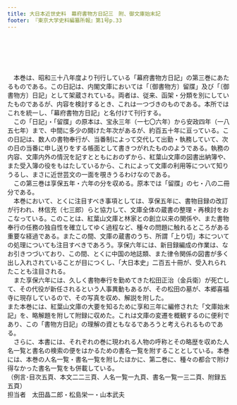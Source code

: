 ```yaml
---
title: 大日本近世史料　幕府書物方日記三　附、御文庫始末記
footer: 『東京大学史料編纂所報』第1号p.33
---
```

<div id="txtBody"><br/><p class="mtx"><br/><br/><br/>　本巻は、昭和三十八年度より刊行している「幕府書物方日記」の第三巻にあたるものである。この日記は、内閣文庫においては「〔御書物方〕留牒」及び「〔御書物方〕日記」として架蔵されている。両者は、従来、函架・分類を別にしていたものであるが、内容を検討するとき、これは一つづきのものである。本所ではこれを統一し、「幕府書物方日記」と名付けて刊行する。<br/>　この「日記」・「留牒」の原本は、宝永三年（一七〇六年）から安政四年（一八五七年）まで、中間に多少の闕けた年次があるが、約百五十年に亘っている。この日記は、数人の書物奉行が、当番制によって交代して出勤・執務していて、次の日の当番に申し送りをする帳面として書きつがれたもののようである。執務の内容、文庫内外の情況を記すとともにおのずから、紅葉山文庫の図書出納簿や、また受入簿の役をもはたしているから、これによって文庫の利用等について知りうるし、まさに近世芸文の一面を覗きうるわけなのである。<br/>　この第三巻は享保五年・六年の分を収める。原本では「留牒」の七・八の二冊分である。<br/>　本巻において、とくに注目すべき事項としては、享保五年に、書物目録の改訂が行われ、林信充（七三郎）らと協力して、文庫全体の蔵書の整理・再検討をおこなっている。このことは、紅葉山文庫と林家との創立以来の関係や、また書物奉行の任務の独自性を確立してゆく過程など、種々の問題に触れるところがある重要な経過である。またこの間、文庫の蔵書のうち、所謂「上り切」本についての処理についても注目すべきであろう。享保六年には、新目録編成の作業は、なお引きつづいており、この間、とくに中国の地誌類、また律令関係の図書が多く出し入れされていることが目につくし、「大日本史」二百五十冊が、受入れられたことも注目される。<br/>　また享保六年には、久しく書物奉行を勤めてきた松田正治（金兵衛）が死亡して、その代役が新任されるという人事異動もあるが、その松田の墓が、本郷喜福寺に現存しているので、その写真を収め、解説を附した。<br/>また本巻には、紅葉山文庫の大要を知るために享和三年に編修された「文庫始末記」を、略解題を附して附録に収めた。これは文庫の変遷を概観するのに便利であり、この「書物方日記」の理解の資ともなるであろうと考えられるものである。<br/>　さらに、本書には、それぞれの巻に現われる人物の呼称とその略歴を収めた人名一覧と書名の検索の便をはかるための書名一覧を附することとしている。本巻には、本巻の人名一覧・書名一覧を附したほかに、第二巻に、種々の都合で附け得なかった書名一覧をも併載している。<br/>（例言･目次五頁、本文二二三頁、人名一覧一九頁、書名一覧一三二頁、附録五五頁）<br/>担当者　太田晶二郎・松島栄一・山本武夫<br/><br/><br/></p><br/></div>